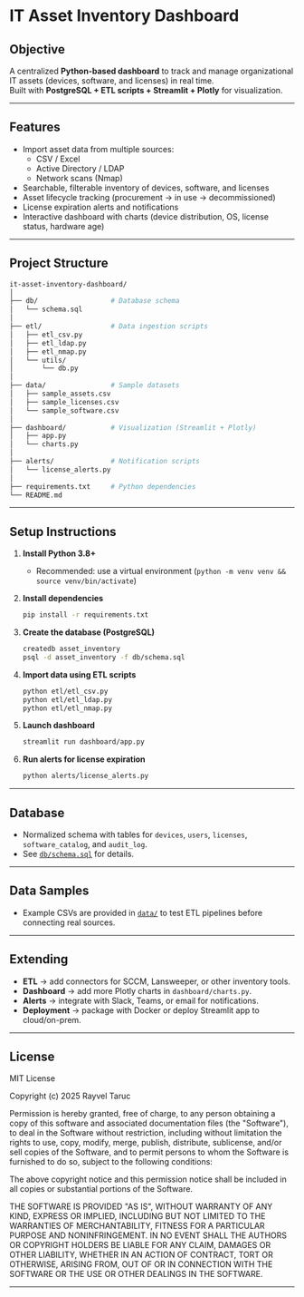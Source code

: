 # IT Asset Inventory Dashboard

## Objective
A centralized **Python-based dashboard** to track and manage organizational IT assets (devices, software, and licenses) in real time.  
Built with **PostgreSQL + ETL scripts + Streamlit + Plotly** for visualization.

---

## Features
- Import asset data from multiple sources:
  - CSV / Excel
  - Active Directory / LDAP
  - Network scans (Nmap)
- Searchable, filterable inventory of devices, software, and licenses
- Asset lifecycle tracking (procurement → in use → decommissioned)
- License expiration alerts and notifications
- Interactive dashboard with charts (device distribution, OS, license status, hardware age)

---

## Project Structure

```bash
it-asset-inventory-dashboard/
│
├── db/                  # Database schema
│   └── schema.sql
│
├── etl/                 # Data ingestion scripts
│   ├── etl_csv.py
│   ├── etl_ldap.py
│   ├── etl_nmap.py
│   └── utils/
│       └── db.py
│
├── data/                # Sample datasets
│   ├── sample_assets.csv
│   ├── sample_licenses.csv
│   └── sample_software.csv
│
├── dashboard/           # Visualization (Streamlit + Plotly)
│   ├── app.py
│   └── charts.py
│
├── alerts/              # Notification scripts
│   └── license_alerts.py
│
├── requirements.txt     # Python dependencies
└── README.md
```
---

## Setup Instructions

1. **Install Python 3.8+**
   - Recommended: use a virtual environment (`python -m venv venv && source venv/bin/activate`)

2. **Install dependencies**
   ```bash
   pip install -r requirements.txt
   ```

3. **Create the database (PostgreSQL)**

   ```bash
   createdb asset_inventory
   psql -d asset_inventory -f db/schema.sql
   ```

4. **Import data using ETL scripts**

   ```bash
   python etl/etl_csv.py
   python etl/etl_ldap.py
   python etl/etl_nmap.py
   ```

5. **Launch dashboard**

   ```bash
   streamlit run dashboard/app.py
   ```

6. **Run alerts for license expiration**

   ```bash
   python alerts/license_alerts.py
   ```

---

## Database

* Normalized schema with tables for `devices`, `users`, `licenses`, `software_catalog`, and `audit_log`.
* See [`db/schema.sql`](db/schema.sql) for details.

---

## Data Samples

* Example CSVs are provided in [`data/`](data/) to test ETL pipelines before connecting real sources.

---

## Extending

* **ETL** → add connectors for SCCM, Lansweeper, or other inventory tools.
* **Dashboard** → add more Plotly charts in `dashboard/charts.py`.
* **Alerts** → integrate with Slack, Teams, or email for notifications.
* **Deployment** → package with Docker or deploy Streamlit app to cloud/on-prem.

---

## License

MIT License

Copyright (c) 2025 Rayvel Taruc

Permission is hereby granted, free of charge, to any person obtaining a copy
of this software and associated documentation files (the "Software"), to deal
in the Software without restriction, including without limitation the rights
to use, copy, modify, merge, publish, distribute, sublicense, and/or sell
copies of the Software, and to permit persons to whom the Software is
furnished to do so, subject to the following conditions:

The above copyright notice and this permission notice shall be included in all
copies or substantial portions of the Software.

THE SOFTWARE IS PROVIDED "AS IS", WITHOUT WARRANTY OF ANY KIND, EXPRESS OR
IMPLIED, INCLUDING BUT NOT LIMITED TO THE WARRANTIES OF MERCHANTABILITY,
FITNESS FOR A PARTICULAR PURPOSE AND NONINFRINGEMENT. IN NO EVENT SHALL THE
AUTHORS OR COPYRIGHT HOLDERS BE LIABLE FOR ANY CLAIM, DAMAGES OR OTHER
LIABILITY, WHETHER IN AN ACTION OF CONTRACT, TORT OR OTHERWISE, ARISING FROM,
OUT OF OR IN CONNECTION WITH THE SOFTWARE OR THE USE OR OTHER DEALINGS IN THE
SOFTWARE.


---


